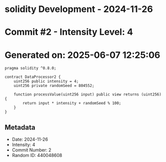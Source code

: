 ﻿# solidity Development - 2024-11-26
# Commit #2 - Intensity Level: 4
# Generated on: 2025-06-07 12:25:06
```solidity
pragma solidity ^0.8.0;

contract DataProcessor2 {
    uint256 public intensity = 4;
    uint256 private randomSeed = 804552;

    function processValue(uint256 input) public view returns (uint256) {
        return input * intensity + randomSeed % 100;
    }
}
```
## Metadata
- Date: 2024-11-26
- Intensity: 4
- Commit Number: 2
- Random ID: 440048608

